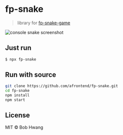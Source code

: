 # fp-snake
> library for [fp-snake-game](https://github.com/afrontend/fp-snake-game)

![console snake screenshot](https://agvim.files.wordpress.com/2019/03/fp-snake.png "console snake screenshot")

## Just run

```sh
$ npx fp-snake
```

## Run with source

```sh
git clone https://github.com/afrontend/fp-snake.git
cd fp-snake
npm install
npm start
```

## License

MIT © Bob Hwang
